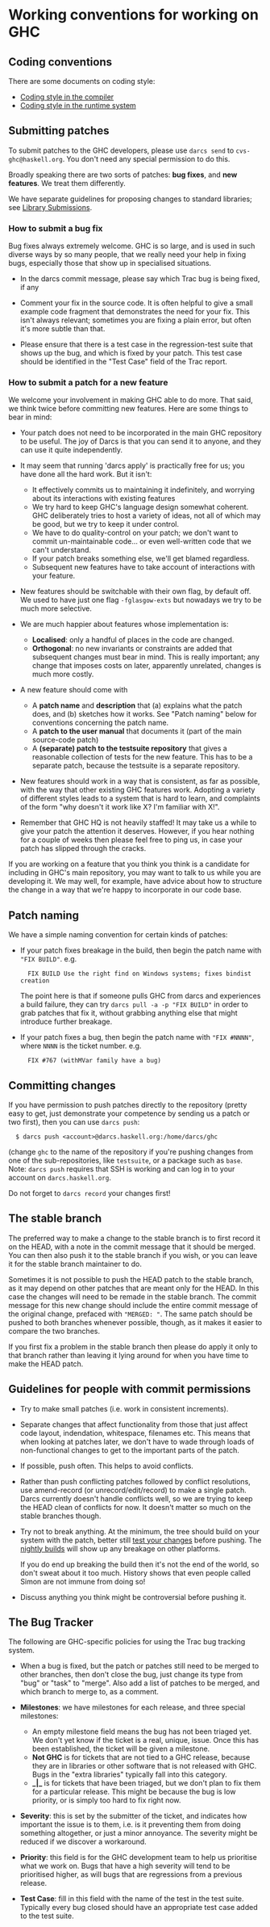 


# Working conventions for working on GHC


## Coding conventions



There are some documents on coding style:


- [Coding style in the compiler](commentary/coding-style)
- [Coding style in the runtime system](commentary/rts/conventions)

## Submitting patches



To submit patches to the GHC developers, please use `darcs send` to `cvs-ghc@haskell.org`.  You don't need any special permission to do this.  



Broadly speaking there are two sorts of patches: **bug fixes**, and **new features**.  We treat them differently.



We have separate guidelines for proposing changes to standard libraries; see [
Library Submissions](http://haskell.org/haskellwiki/Library_submissions).


### How to submit a bug fix



Bug fixes always extremely welcome.  GHC is so large, and is used in such diverse ways by so many people, that we really need your help in fixing bugs, especially those that show up in specialised situations.


- In the darcs commit message, please say which Trac bug is being fixed, if any

- Comment your fix in the source code.  It is often helpful to give a small example code fragment that demonstrates the need for your fix.  This isn't always relevant; sometimes you are fixing a plain error, but often it's more subtle than that.

- Please ensure that there is a test case in the regression-test suite that shows up the bug, and which is fixed by your patch.  This test case should be identified in the "Test Case" field of the Trac report.

### How to submit a patch for a new feature



We welcome your involvement in making GHC able to do more.  That said, we think twice before committing new features. Here are some things to bear in mind:
 


- Your patch does not need to be incorporated in the main GHC repository to be useful.  The joy of Darcs is that you can send it to anyone, and they can use it quite independently.

- It may seem that running 'darcs apply' is practically free for us; you have done all the hard work.  But it isn't:

  - It effectively commits us to maintaining it indefinitely, and worrying about its interactions with existing features
  - We try hard to keep GHC's language design somewhat coherent.  GHC deliberately tries to host a variety of ideas, not all of which may be good, but we try to keep it under control.
  - We have to do quality-control on your patch; we don't want to commit un-maintainable code... or even well-written code that we can't understand.
  - If your patch breaks something else, we'll get blamed regardless.  
  - Subsequent new features have to take account of interactions with your feature.

- New features should be switchable with their own flag, by default off.  We used to have just one flag `-fglasgow-exts` but nowadays we try to be much more selective.

- We are much happier about features whose implementation is:   

  - **Localised**: only a handful of places in the code are changed.
  - **Orthogonal**: no new invariants or constraints are added that subsequent changes must bear in mind. This is really important; any change that imposes costs on later, apparently unrelated, changes is much more costly. 

- A new feature should come with 

  - A **patch name** and **description** that (a) explains what the patch does, and (b) sketches how it works.  See "Patch naming" below for conventions concerning the patch name.
  - A **patch to the user manual** that documents it (part of the main source-code patch)
  - A **(separate) patch to the testsuite repository** that gives a reasonable collection of tests for the new feature.  This has to be a separate patch, because the testsuite is a separate repository.

- New features should work in a way that is consistent, as far as possible, with the way that other
  existing GHC features work.  Adopting a variety of different styles leads to a
  system that is hard to learn, and complaints of the form "why doesn't it work like X?
  I'm familiar with X!".

- Remember that GHC HQ is not heavily staffed!  It may take us a while to give your patch the attention it deserves. However, if you hear nothing for a couple of weeks then please feel free to ping us, in case your patch has slipped through the cracks.


If you are working on a feature that you think you think is a candidate for including in GHC's main repository, you may want to talk to us while you are developing it.  We may well, for example, have advice about how to structure the change in a way that we're happy to incorporate in our code base.


## Patch naming



We have a simple naming convention for certain kinds of patches:


- If your patch fixes breakage in the build, then begin the patch name with `"FIX BUILD"`. e.g.

  ```wiki
    FIX BUILD Use the right find on Windows systems; fixes bindist creation
  ```

  The point here is that if someone pulls GHC from darcs and experiences a build failure, they can try
  `darcs pull -a -p "FIX BUILD"` in order to grab patches that fix it, without grabbing anything else
  that might introduce further breakage.

- If your patch fixes a bug, then begin the patch name with `"FIX #NNNN"`, where `NNNN` is the ticket
  number. e.g.

  ```wiki
    FIX #767 (withMVar family have a bug)
  ```

## Committing changes



If you have permission to push patches directly to the repository (pretty easy to get, just demonstrate your competence by sending us a patch or two first), then you can use `darcs push`:


```wiki
  $ darcs push <account>@darcs.haskell.org:/home/darcs/ghc
```


(change `ghc` to the name of the repository if you're pushing changes from one of the sub-repositories, like `testsuite`, or a package such as `base`.  Note: `darcs push` requires that SSH is working and can log in to your account on `darcs.haskell.org`.



Do not forget to `darcs record` your changes first!


## The stable branch



The preferred way to make a change to the stable branch is to first record it on the HEAD,
with a note in the commit message that it should be merged. You can then also push it to the
stable branch if you wish, or you can leave it for the stable branch maintainer to do.



Sometimes it is not possible to push the HEAD patch to the stable branch, as it may depend on
other patches that are meant only for the HEAD. In this case the changes will need to be remade
in the stable branch. The commit message for this new change should include the entire commit
message of the original change, prefaced with `"MERGED: "`.
The same patch should be pushed to both branches whenever possible, though, as it makes it
easier to compare the two branches.



If you first fix a problem in the stable branch then please do apply it only to that branch
rather than leaving it lying around for when you have time to make the HEAD patch.


## Guidelines for people with commit permissions


- Try to make small patches (i.e. work in consistent increments).

- Separate changes that affect functionality from those that just affect
  code layout, indendation, whitespace, filenames etc.  This means that
  when looking at patches later, we don't have to wade through loads of
  non-functional changes to get to the important parts of the patch.   

- If possible, push often.  This helps to avoid conflicts.

- Rather than push conflicting patches followed by conflict resolutions, use
  amend-record (or unrecord/edit/record) to make a single patch.  Darcs currently
  doesn't handle conflicts
  well, so we are trying to keep the HEAD clean of conflicts for now.  It doesn't
  matter so much on the stable branches though.

- Try not to break anything.  At the minimum, the tree should build on your system with
  the patch, better still [test your changes](building/running-tests) before
  pushing.  The [nightly builds](build-bot) will show up any breakage on other platforms.

  If you do end up breaking the build then it's not the end of the world,
  so don't sweat about it too much. History shows that even people
  called Simon are not immune from doing so!

- Discuss anything you think might be controversial before pushing it.

## The Bug Tracker



The following are GHC-specific policies for using the Trac bug tracking system.


- When a bug is fixed, but the patch or patches still need to be merged to other branches, then
  don't close the bug, just change its type from "bug" or "task" to "merge".  Also add a list of
  patches to be merged, and which branch to merge to, as a comment.

- **Milestones**: we have milestones for each release, and three special milestones:

  - An empty milestone field means the bug has not been triaged yet.  We don't yet know if the
    ticket is a real, unique, issue.  Once this has been established, the ticket will be given
    a milestone.
  - **Not GHC** is for tickets that are not tied to a GHC release, because they are in libraries
    or other software that is not released with GHC.  Bugs in the "extra libraries" typically fall
    into this category.
  - **\_\|\_** is for tickets that have been triaged, but we don't plan to fix them for a particular
    release.  This might be because the bug is low priority, or is simply too hard to fix right now.

- **Severity**: this is set by the submitter of the ticket, and indicates how important the issue is to
  them, i.e. is it preventing them from doing something altogether, or just a minor annoyance.  The
  severity might be reduced if we discover a workaround.

- **Priority**: this field is for the GHC development team to help us prioritise what we work on.  Bugs
  that have a high severity will tend to be prioritised higher, as will bugs that are regressions from
  a previous release.

- **Test Case**: fill in this field with the name of the test in the test suite.  Typically every bug
  closed should have an appropriate test case added to the test suite.

